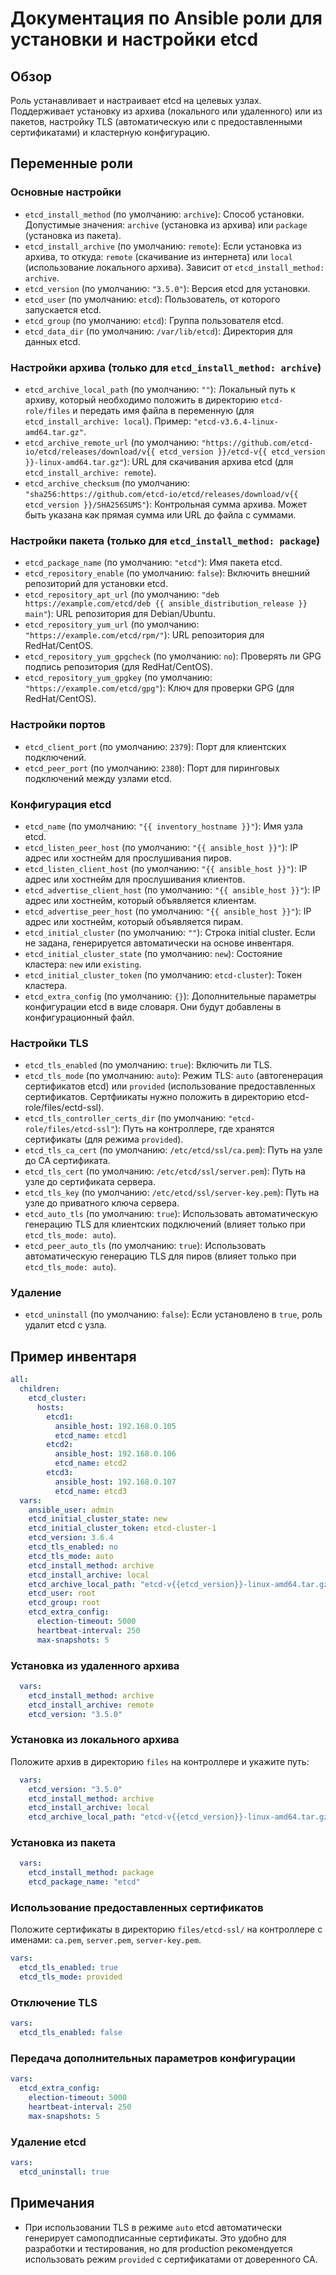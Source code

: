 # Документация по Ansible роли для установки и настройки etcd

## Обзор

Роль устанавливает и настраивает etcd на целевых узлах. Поддерживает установку из архива (локального или удаленного) или из пакетов, настройку TLS (автоматическую или с предоставленными сертификатами) и кластерную конфигурацию.

## Переменные роли

### Основные настройки

- `etcd_install_method` (по умолчанию: `archive`): Способ установки. Допустимые значения: `archive` (установка из архива) или `package` (установка из пакета).
- `etcd_install_archive` (по умолчанию: `remote`): Если установка из архива, то откуда: `remote` (скачивание из интернета) или `local` (использование локального архива). Зависит от `etcd_install_method: archive`.
- `etcd_version` (по умолчанию: `"3.5.0"`): Версия etcd для установки.
- `etcd_user` (по умолчанию: `etcd`): Пользователь, от которого запускается etcd.
- `etcd_group` (по умолчанию: `etcd`): Группа пользователя etcd.
- `etcd_data_dir` (по умолчанию: `/var/lib/etcd`): Директория для данных etcd.

### Настройки архива (только для `etcd_install_method: archive`)

- `etcd_archive_local_path` (по умолчанию: `""`): Локальный путь к архиву, который необходимо положить в директорию `etcd-role/files` и передать имя файла в переменную (для `etcd_install_archive: local`). Пример: `"etcd-v3.6.4-linux-amd64.tar.gz"`.
- `etcd_archive_remote_url` (по умолчанию: `"https://github.com/etcd-io/etcd/releases/download/v{{ etcd_version }}/etcd-v{{ etcd_version }}-linux-amd64.tar.gz"`): URL для скачивания архива etcd (для `etcd_install_archive: remote`).
- `etcd_archive_checksum` (по умолчанию: `"sha256:https://github.com/etcd-io/etcd/releases/download/v{{ etcd_version }}/SHA256SUMS"`): Контрольная сумма архива. Может быть указана как прямая сумма или URL до файла с суммами.

### Настройки пакета (только для `etcd_install_method: package`)

- `etcd_package_name` (по умолчанию: `"etcd"`): Имя пакета etcd.
- `etcd_repository_enable` (по умолчанию: `false`): Включить внешний репозиторий для установки etcd.
- `etcd_repository_apt_url` (по умолчанию: `"deb https://example.com/etcd/deb {{ ansible_distribution_release }} main"`): URL репозитория для Debian/Ubuntu.
- `etcd_repository_yum_url` (по умолчанию: `"https://example.com/etcd/rpm/"`): URL репозитория для RedHat/CentOS.
- `etcd_repository_yum_gpgcheck` (по умолчанию: `no`): Проверять ли GPG подпись репозитория (для RedHat/CentOS).
- `etcd_repository_yum_gpgkey` (по умолчанию: `"https://example.com/etcd/gpg"`): Ключ для проверки GPG (для RedHat/CentOS).

### Настройки портов

- `etcd_client_port` (по умолчанию: `2379`): Порт для клиентских подключений.
- `etcd_peer_port` (по умолчанию: `2380`): Порт для пиринговых подключений между узлами etcd.

### Конфигурация etcd

- `etcd_name` (по умолчанию: `"{{ inventory_hostname }}"`): Имя узла etcd.
- `etcd_listen_peer_host` (по умолчанию: `"{{ ansible_host }}"`): IP адрес или хостнейм для прослушивания пиров.
- `etcd_listen_client_host` (по умолчанию: `"{{ ansible_host }}"`): IP адрес или хостнейм для прослушивания клиентов.
- `etcd_advertise_client_host` (по умолчанию: `"{{ ansible_host }}"`): IP адрес или хостнейм, который объявляется клиентам.
- `etcd_advertise_peer_host` (по умолчанию: `"{{ ansible_host }}"`): IP адрес или хостнейм, который объявляется пирам.
- `etcd_initial_cluster` (по умолчанию: `""`): Строка initial cluster. Если не задана, генерируется автоматически на основе инвентаря.
- `etcd_initial_cluster_state` (по умолчанию: `new`): Состояние кластера: `new` или `existing`.
- `etcd_initial_cluster_token` (по умолчанию: `etcd-cluster`): Токен кластера.
- `etcd_extra_config` (по умолчанию: `{}`): Дополнительные параметры конфигурации etcd в виде словаря. Они будут добавлены в конфигурационный файл.

### Настройки TLS

- `etcd_tls_enabled` (по умолчанию: `true`): Включить ли TLS.
- `etcd_tls_mode` (по умолчанию: `auto`): Режим TLS: `auto` (автогенерация сертификатов etcd) или `provided` (использование предоставленных сертификатов. Сертфиикаты нужно положить в директорию etcd-role/files/ectd-ssl).
- `etcd_tls_controller_certs_dir` (по умолчанию: `"etcd-role/files/etcd-ssl"`): Путь на контроллере, где хранятся сертификаты (для режима `provided`).
- `etcd_tls_ca_cert` (по умолчанию: `/etc/etcd/ssl/ca.pem`): Путь на узле до CA сертификата.
- `etcd_tls_cert` (по умолчанию: `/etc/etcd/ssl/server.pem`): Путь на узле до сертификата сервера.
- `etcd_tls_key` (по умолчанию: `/etc/etcd/ssl/server-key.pem`): Путь на узле до приватного ключа сервера.
- `etcd_auto_tls` (по умолчанию: `true`): Использовать автоматическую генерацию TLS для клиентских подключений (влияет только при `etcd_tls_mode: auto`).
- `etcd_peer_auto_tls` (по умолчанию: `true`): Использовать автоматическую генерацию TLS для пиров (влияет только при `etcd_tls_mode: auto`).

### Удаление

- `etcd_uninstall` (по умолчанию: `false`): Если установлено в `true`, роль удалит etcd с узла.

## Пример инвентаря

```yaml
all:
  children:
    etcd_cluster:
      hosts:
        etcd1:
          ansible_host: 192.168.0.105
          etcd_name: etcd1
        etcd2:
          ansible_host: 192.168.0.106
          etcd_name: etcd2
        etcd3:
          ansible_host: 192.168.0.107
          etcd_name: etcd3
  vars:
    ansible_user: admin
    etcd_initial_cluster_state: new
    etcd_initial_cluster_token: etcd-cluster-1
    etcd_version: 3.6.4
    etcd_tls_enabled: no
    etcd_tls_mode: auto
    etcd_install_method: archive
    etcd_install_archive: local
    etcd_archive_local_path: "etcd-v{{etcd_version}}-linux-amd64.tar.gz"
    etcd_user: root
    etcd_group: root
    etcd_extra_config:
      election-timeout: 5000
      heartbeat-interval: 250
      max-snapshots: 5
```

### Установка из удаленного архива

```yaml
  vars:
    etcd_install_method: archive
    etcd_install_archive: remote
    etcd_version: "3.5.0"
```

### Установка из локального архива

Положите архив в директорию `files` на контроллере и укажите путь:

```yaml
  vars:
    etcd_version: "3.5.0"
    etcd_install_method: archive
    etcd_install_archive: local
    etcd_archive_local_path: "etcd-v{{etcd_version}}-linux-amd64.tar.gz"
```

### Установка из пакета

```yaml
  vars:
    etcd_install_method: package
    etcd_package_name: "etcd"
```

### Использование предоставленных сертификатов

Положите сертификаты в директорию `files/etcd-ssl/` на контроллере с именами: `ca.pem`, `server.pem`, `server-key.pem`.

```yaml
vars:
  etcd_tls_enabled: true
  etcd_tls_mode: provided
```

### Отключение TLS

```yaml
vars:
  etcd_tls_enabled: false
```

### Передача дополнительных параметров конфигурации

```yaml
vars:
  etcd_extra_config:
    election-timeout: 5000
    heartbeat-interval: 250
    max-snapshots: 5
```

### Удаление etcd

```yaml
vars:
  etcd_uninstall: true
```


## Примечания

- При использовании TLS в режиме `auto` etcd автоматически генерирует самоподписанные сертификаты. Это удобно для разработки и тестирования, но для production рекомендуется использовать режим `provided` с сертификатами от доверенного CA.